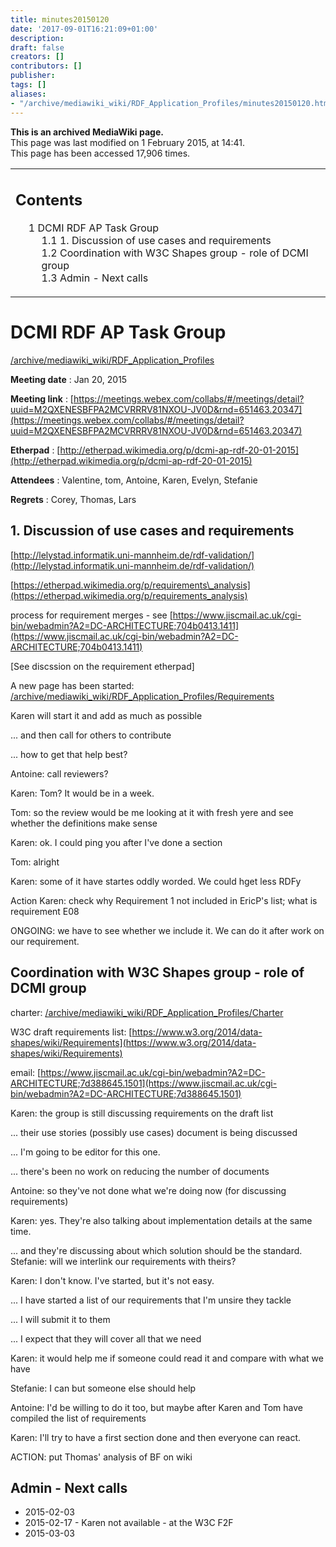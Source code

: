 ```yaml
---
title: minutes20150120
date: '2017-09-01T16:21:09+01:00'
description: 
draft: false
creators: []
contributors: []
publisher: 
tags: []
aliases:
- "/archive/mediawiki_wiki/RDF_Application_Profiles/minutes20150120.html"
---
```


 **This is an archived MediaWiki page.**  
This page was last modified on 1 February 2015, at 14:41.  
This page has been accessed 17,906 times.

<table id="toc" class="toc">
  <tr>
    <td>
      <div id="toctitle">
        <h2>Contents</h2>
      </div>
      <ul>
        <li class="toclevel-1 tocsection-1">
          <a href="#DCMI_RDF_AP_Task_Group"><span class="tocnumber">1</span> <span class="toctext">DCMI RDF AP Task Group</span></a>
          <ul>
            <li class="toclevel-2 tocsection-2"><a href="#1._Discussion_of_use_cases_and_requirements"><span class="tocnumber">1.1</span> <span class="toctext">1. Discussion of use cases and requirements</span></a></li>
            <li class="toclevel-2 tocsection-3"><a href="#Coordination_with_W3C_Shapes_group_-_role_of_DCMI_group"><span class="tocnumber">1.2</span> <span class="toctext">Coordination with W3C Shapes group - role of DCMI group</span></a></li>
            <li class="toclevel-2 tocsection-4"><a href="#Admin_-_Next_calls"><span class="tocnumber">1.3</span> <span class="toctext">Admin - Next calls</span></a></li>
          </ul>
        </li>
      </ul>
    </td>
  </tr>
</table>

# DCMI RDF AP Task Group

[/archive/mediawiki_wiki/RDF\_Application\_Profiles](/archive/mediawiki_wiki/RDF_Application_Profiles)

**Meeting date** : Jan 20, 2015

**Meeting link** : [https://meetings.webex.com/collabs/#/meetings/detail?uuid=M2QXENESBFPA2MCVRRRV81NXOU-JV0D&rnd=651463.20347](https://meetings.webex.com/collabs/#/meetings/detail?uuid=M2QXENESBFPA2MCVRRRV81NXOU-JV0D&rnd=651463.20347)

**Etherpad** : [http://etherpad.wikimedia.org/p/dcmi-ap-rdf-20-01-2015](http://etherpad.wikimedia.org/p/dcmi-ap-rdf-20-01-2015)

**Attendees** : Valentine, tom, Antoine, Karen, Evelyn, Stefanie

**Regrets** : Corey, Thomas, Lars

## 1. Discussion of use cases and requirements 

[http://lelystad.informatik.uni-mannheim.de/rdf-validation/](http://lelystad.informatik.uni-mannheim.de/rdf-validation/)

[https://etherpad.wikimedia.org/p/requirements\_analysis](https://etherpad.wikimedia.org/p/requirements_analysis)

process for requirement merges - see [https://www.jiscmail.ac.uk/cgi-bin/webadmin?A2=DC-ARCHITECTURE;704b0413.1411](https://www.jiscmail.ac.uk/cgi-bin/webadmin?A2=DC-ARCHITECTURE;704b0413.1411)

[See discssion on the requirement etherpad]

A new page has been started: [/archive/mediawiki_wiki/RDF\_Application\_Profiles/Requirements](/archive/mediawiki_wiki/RDF_Application_Profiles/Requirements)

Karen will start it and add as much as possible

... and then call for others to contribute

... how to get that help best?

Antoine: call reviewers?

Karen: Tom? It would be in a week.

Tom: so the review would be me looking at it with fresh yere and see whether the definitions make sense

Karen: ok. I could ping you after I've done a section

Tom: alright

Karen: some of it have startes oddly worded. We could hget less RDFy

Action Karen: check why Requirement 1 not included in EricP's list; what is requirement E08

ONGOING: we have to see whether we include it. We can do it after work on our requirement.

## Coordination with W3C Shapes group - role of DCMI group 

charter: [/archive/mediawiki_wiki/RDF\_Application\_Profiles/Charter](/archive/mediawiki_wiki/RDF_Application_Profiles/Charter)

W3C draft requirements list: [https://www.w3.org/2014/data-shapes/wiki/Requirements](https://www.w3.org/2014/data-shapes/wiki/Requirements)

email: [https://www.jiscmail.ac.uk/cgi-bin/webadmin?A2=DC-ARCHITECTURE;7d388645.1501](https://www.jiscmail.ac.uk/cgi-bin/webadmin?A2=DC-ARCHITECTURE;7d388645.1501)

Karen: the group is still discussing requirements on the draft list

... their use stories (possibly use cases) document is being discussed

... I'm going to be editor for this one.

... there's been no work on reducing the number of documents

Antoine: so they've not done what we're doing now (for discussing requirements)

Karen: yes. They're also talking about implementation details at the same time.

... and they're discussing about which solution should be the standard. Stefanie: will we interlink our requirements with theirs?

Karen: I don't know. I've started, but it's not easy.

... I have started a list of our requirements that I'm unsire they tackle

... I will submit it to them

... I expect that they will cover all that we need

Karen: it would help me if someone could read it and compare with what we have

Stefanie: I can but someone else should help

Antoine: I'd be willing to do it too, but maybe after Karen and Tom have compiled the list of requirements

Karen: I'll try to have a first section done and then everyone can react.

ACTION: put Thomas' analysis of BF on wiki

## Admin - Next calls 

- 2015-02-03
- 2015-02-17 - Karen not available - at the W3C F2F
- 2015-03-03

